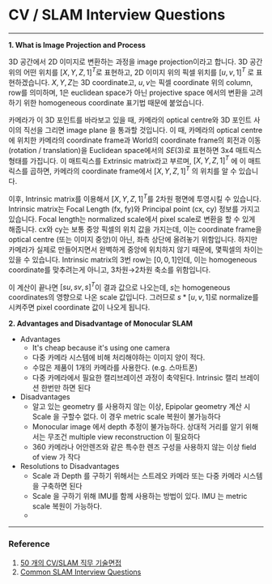 # CV / SLAM Interview Questions

---

**1. What is Image Projection and Process**

3D 공간에서 2D 이미지로 변환하는 과정을 image projection이라고 합니다. 3D 공간 위의 어떤 위치를 $[X,Y,Z,1]^T$로 표현하고, 2D 이미지 위의 픽셀 위치를 $[u,v,1]^T$ 로 표현하겠습니다. $X,Y,Z$는 3D coordinate고, $u,v$는 픽셀 coordinate 위의 column, row를 의미하며, 1은 euclidean space가 아닌 projective space 에서의 변환을 고려하기 위한 homogeneous coordinate 표기법 때문에 붙었습니다.

카메라가 이 3D 포인트를 바라보고 있을 때, 카메라의 optical centre와 3D 포인트 사이의 직선을 그리면 image plane 을 통과할 것입니다. 이 때, 카메라의 optical centre에 위치한 카메라의 coordinate frame과 World의 coordinate frame의 회전과 이동 (rotation / translation)을 Euclidean space에서의 $SE(3)$로 표현하면 3x4 매트릭스 형태를 가집니다. 이 매트릭스를 Extrinsic matrix라고 부르며, $[X,Y,Z,1]^T$ 에 이 매트릭스를 곱하면, 카메라의 coordinate frame에서 $[X,Y,Z,1]^T$ 의 위치를 알 수 있습니다.

이후, Intrinsic matrix를 이용해서 $[X,Y,Z,1]^T$를 2차원 평면에 투영시킬 수 있습니다. Intrinsic matrix는 Focal Length (fx, fy)와 Principal point (cx, cy) 정보를 가지고 있습니다. Focal length는 normalized scale에서 pixel scale로 변환을 할 수 있게 해줍니다. cx와 cy는 보통 중앙 픽셀의 위치 값을 가지는데, 이는 coordinate frame을 optical centre (또는 이미지 중앙)이 아닌, 좌측 상단에 올려놓기 위함입니다. 하지만 카메라가 실제로 만들어지면서 완벽하게 중앙에 위치하지 않기 때문에, 몇픽셀의 차이는 있을 수 있습니다. Intrinsic matrix의 3번 row는 $[0, 0, 1]$인데, 이는 homogeneous coordinate를 맞추려는게 아니고, 3차원→2차원 축소를 위함입니다.

이 계산이 끝나면 $[su, sv, s]^T$이 결과 값으로 나오는데, $s$는 homogeneous coordinates의 영향으로 나온 scale 값입니다. 그러므로 $s * [u, v, 1]$로 normalize를 시켜주면 pixel coordinate 값이 나오게 됩니다.

**2. Advantages and Disadvantage of Monocular SLAM**

- Advantages
  - It's cheap because it's using one camera
  - 다중 카메라 시스템에 비해 처리해야하는 이미지 양이 적다.
  - 수많은 제품이 1개의 카메라를 사용한다. (e.g. 스마트폰)
  - 다중 카메라에서 필요한 캘리브레이션 과정이 축약된다. Intrinsic 캘리 브레이션 한번만 하면 된다
- Disadvantages
  - 알고 있는 geometry 를 사용하지 않는 이상, Epipolar geometry 계산 시 Scale 을 구할수 없다. 이 경우 metric scale 복원이 불가능하다
  - Monocular image 에서 depth 추정이 불가능하다. 상대적 거리를 알기 위해서는 무조건 multiple view reconstruction 이 필요하다
  - 360 카메라나 어안렌즈와 같은 특수한 렌즈 구성을 사용하지 않는 이상 field of view 가 작다
- Resolutions to Disadvantages
  - Scale 과 Depth 를 구하기 위해서는 스트레오 카메라 또는 다중 카메라 시스템을 구축하면 된다
  - Scale 을 구하기 위해 IMU를 함께 사용하는 방법이 있다. IMU 는 metric scale 복원이 가능하다.
  - 

---

### Reference

1. [50 개의 CV/SLAM 직무 기술면접](https://cv-learn.com/50-CV-SLAM-a6c06c0fbd824bc98572169a5a5e6793)
2. [Common SLAM Interview Questions](https://zhuanlan.zhihu.com/p/46696986?fbclid=IwAR22PFL-bD4DEgejO3aifX9HBDeUWvxnLRO4c5JeX5naaW51CU-bEyXSf1Q)
